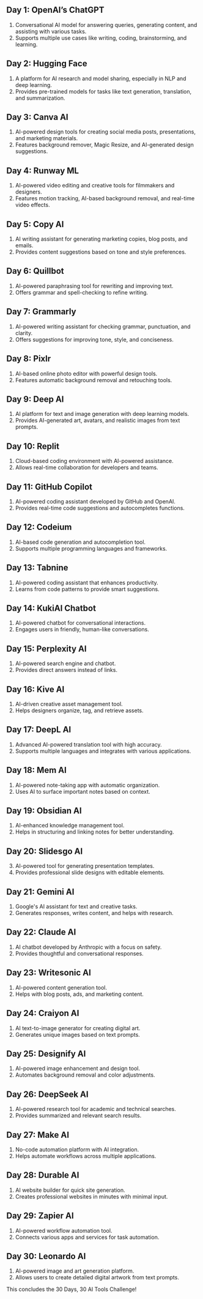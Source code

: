 ## Day 1: OpenAI’s ChatGPT

1. Conversational AI model for answering queries, generating content, and assisting with various tasks.
2. Supports multiple use cases like writing, coding, brainstorming, and learning.


## Day 2: Hugging Face

1. A platform for AI research and model sharing, especially in NLP and deep learning.
2. Provides pre-trained models for tasks like text generation, translation, and summarization.

## Day 3: Canva AI

1. AI-powered design tools for creating social media posts, presentations, and marketing materials.
2. Features background remover, Magic Resize, and AI-generated design suggestions.

## Day 4: Runway ML

1. AI-powered video editing and creative tools for filmmakers and designers.
2. Features motion tracking, AI-based background removal, and real-time video effects.

## Day 5: Copy AI

1. AI writing assistant for generating marketing copies, blog posts, and emails.
2. Provides content suggestions based on tone and style preferences.

## Day 6: Quillbot

1. AI-powered paraphrasing tool for rewriting and improving text.
2. Offers grammar and spell-checking to refine writing.

## Day 7: Grammarly

1. AI-powered writing assistant for checking grammar, punctuation, and clarity.
2. Offers suggestions for improving tone, style, and conciseness.

## Day 8: Pixlr

1. AI-based online photo editor with powerful design tools.
2. Features automatic background removal and retouching tools.

## Day 9: Deep AI

1. AI platform for text and image generation with deep learning models.
2. Provides AI-generated art, avatars, and realistic images from text prompts.

## Day 10: Replit

1. Cloud-based coding environment with AI-powered assistance.
2. Allows real-time collaboration for developers and teams.

## Day 11: GitHub Copilot

1. AI-powered coding assistant developed by GitHub and OpenAI.
2. Provides real-time code suggestions and autocompletes functions.

## Day 12: Codeium

1. AI-based code generation and autocompletion tool.
2. Supports multiple programming languages and frameworks.

## Day 13: Tabnine

1. AI-powered coding assistant that enhances productivity.
2. Learns from code patterns to provide smart suggestions.

## Day 14: KukiAI Chatbot

1. AI-powered chatbot for conversational interactions.
2. Engages users in friendly, human-like conversations.

## Day 15: Perplexity AI

1. AI-powered search engine and chatbot.
2. Provides direct answers instead of links.

## Day 16: Kive AI

1. AI-driven creative asset management tool.
2. Helps designers organize, tag, and retrieve assets.

## Day 17: DeepL AI

1. Advanced AI-powered translation tool with high accuracy.
2. Supports multiple languages and integrates with various applications.

## Day 18: Mem AI

1. AI-powered note-taking app with automatic organization.
2. Uses AI to surface important notes based on context.

## Day 19: Obsidian AI

1. AI-enhanced knowledge management tool.
2. Helps in structuring and linking notes for better understanding.

## Day 20: Slidesgo AI

3. AI-powered tool for generating presentation templates.
4. Provides professional slide designs with editable elements.

## Day 21: Gemini AI

1. Google's AI assistant for text and creative tasks.
2. Generates responses, writes content, and helps with research.

## Day 22: Claude AI

1. AI chatbot developed by Anthropic with a focus on safety.
2. Provides thoughtful and conversational responses.

## Day 23: Writesonic AI

1. AI-powered content generation tool.
2. Helps with blog posts, ads, and marketing content.

## Day 24: Craiyon AI

1. AI text-to-image generator for creating digital art.
2. Generates unique images based on text prompts.

## Day 25: Designify AI

1. AI-powered image enhancement and design tool.
2. Automates background removal and color adjustments.

## Day 26: DeepSeek AI

1. AI-powered research tool for academic and technical searches.
2. Provides summarized and relevant search results.

## Day 27: Make AI

1. No-code automation platform with AI integration.
2. Helps automate workflows across multiple applications.

## Day 28: Durable AI

1. AI website builder for quick site generation.
2. Creates professional websites in minutes with minimal input.

## Day 29: Zapier AI

1. AI-powered workflow automation tool.
2. Connects various apps and services for task automation.

## Day 30: Leonardo AI

1. AI-powered image and art generation platform.
2. Allows users to create detailed digital artwork from text prompts.

This concludes the 30 Days, 30 AI Tools Challenge!